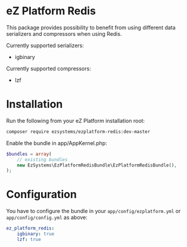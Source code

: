 # eZ Platform Redis
This package provides possibility to benefit from using different data serializers and compressors when using Redis. 

Currently supported serializers:
- igbinary

Currently supported compressors:
- lzf

# Installation
Run the following from your eZ Platform installation root:
```bash
composer require ezsystems/ezplatform-redis:dev-master
```
Enable the bundle in app/AppKernel.php:
```php
$bundles = array(
    // existing bundles
    new EzSystems\EzPlatformRedisBundle\EzPlatformRedisBundle(),
);
```

# Configuration
You have to configure the bundle in your `app/config/ezplatform.yml` or `app/config/config.yml` as above:

```yml
ez_platform_redis:
    igbinary: true
    lzf: true
```
 